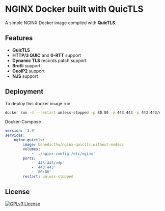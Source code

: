 
# **NGINX** Docker built with **QuicTLS**

A simple NGINX Docker image compiled with **QuicTLS**.


## Features

- **QuicTLS**
- **HTTP/3 QUIC** and **0-RTT** support
- **Dynamic TLS** records patch support
- **Brotli** support
- **GeoIP2** support
- **NJS** support



## Deployment

To deploy this docker image run

```bash
docker run -d --restart unless-stopped -p 80:80 -p 443:443 -p 443:443/udp -v ./nginx-config:/etc/nginx benedicthu/nginx-quictls:without-modsec
```

Docker-Compose

```yaml
version: '3.9'
services:
    nginx-quictls:
        image: benedicthu/nginx-quictls:without-modsec
        volumes:
            - './nginx-config:/etc/nginx'
        ports:
            - '443:443/udp'
            - '443:443'
            - '80:80'
        restart: unless-stopped
```
## License

[![GPLv3 License](https://img.shields.io/badge/License-GPL%20v3-yellow.svg)](https://opensource.org/licenses/)
